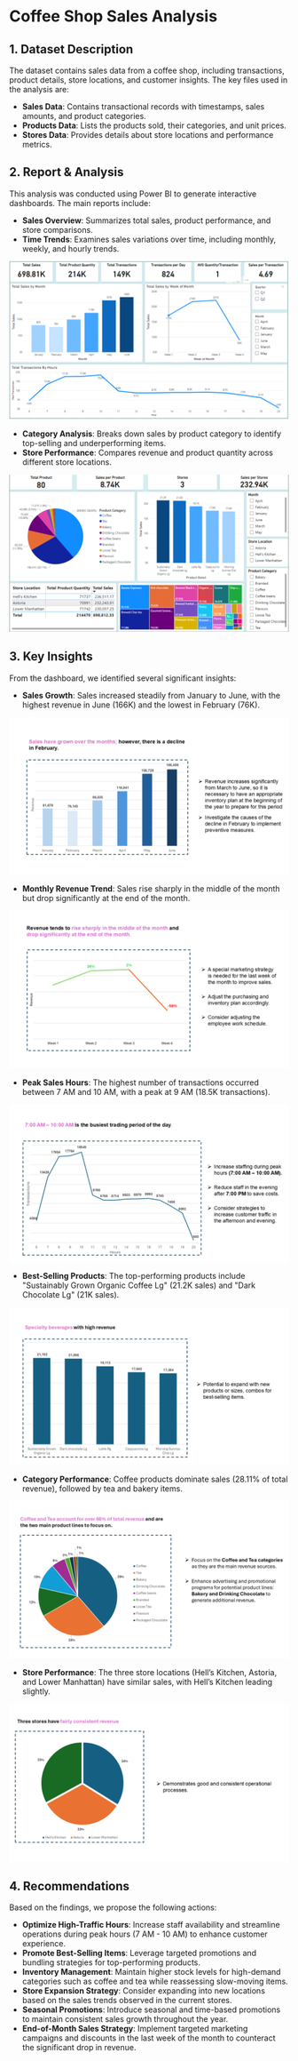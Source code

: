 # Coffee Shop Sales Analysis

## 1. Dataset Description
The dataset contains sales data from a coffee shop, including transactions, product details, store locations, and customer insights. The key files used in the analysis are:

- **Sales Data**: Contains transactional records with timestamps, sales amounts, and product categories.
- **Products Data**: Lists the products sold, their categories, and unit prices.
- **Stores Data**: Provides details about store locations and performance metrics.

## 2. Report & Analysis
This analysis was conducted using Power BI to generate interactive dashboards. The main reports include:

- **Sales Overview**: Summarizes total sales, product performance, and store comparisons.
- **Time Trends**: Examines sales variations over time, including monthly, weekly, and hourly trends.

![image](Images\Report1.PNG)

- **Category Analysis**: Breaks down sales by product category to identify top-selling and underperforming items.
- **Store Performance**: Compares revenue and product quantity across different store locations.

![image](Images\Report2.png)

## 3. Key Insights
From the dashboard, we identified several significant insights:

- **Sales Growth**: Sales increased steadily from January to June, with the highest revenue in June (166K) and the lowest in February (76K).

![image](Images\Slide2.png)

- **Monthly Revenue Trend**: Sales rise sharply in the middle of the month but drop significantly at the end of the month.

![image](Images\Slide3.png)

- **Peak Sales Hours**: The highest number of transactions occurred between 7 AM and 10 AM, with a peak at 9 AM (18.5K transactions).

![image](Images\Slide4.png)

- **Best-Selling Products**: The top-performing products include "Sustainably Grown Organic Coffee Lg" (21.2K sales) and "Dark Chocolate Lg" (21K sales).

![image](Images\Slide6.png)

- **Category Performance**: Coffee products dominate sales (28.11% of total revenue), followed by tea and bakery items.

![image](Images\Slide5.png)

- **Store Performance**: The three store locations (Hell’s Kitchen, Astoria, and Lower Manhattan) have similar sales, with Hell’s Kitchen leading slightly.

![image](Images\Slide7.png)


## 4. Recommendations
Based on the findings, we propose the following actions:

- **Optimize High-Traffic Hours**: Increase staff availability and streamline operations during peak hours (7 AM - 10 AM) to enhance customer experience.
- **Promote Best-Selling Items**: Leverage targeted promotions and bundling strategies for top-performing products.
- **Inventory Management**: Maintain higher stock levels for high-demand categories such as coffee and tea while reassessing slow-moving items.
- **Store Expansion Strategy**: Consider expanding into new locations based on the sales trends observed in the current stores.
- **Seasonal Promotions**: Introduce seasonal and time-based promotions to maintain consistent sales growth throughout the year.
- **End-of-Month Sales Strategy**: Implement targeted marketing campaigns and discounts in the last week of the month to counteract the significant drop in revenue.


